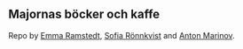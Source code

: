 ## Majornas böcker och kaffe

Repo by [Emma Ramstedt](https://github.com/Deliciaes), [Sofia Rönnkvist](https://github.com/sofiaronnkvist) and [Anton Marinov](https://github.com/antmar0417).